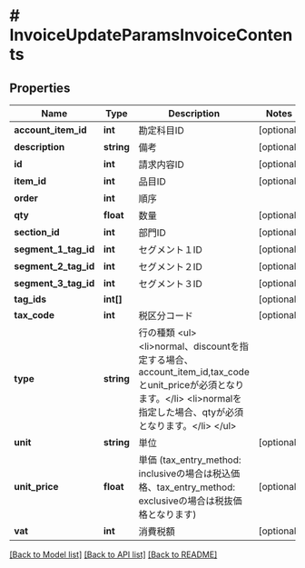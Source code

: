 # # InvoiceUpdateParamsInvoiceContents

## Properties

Name | Type | Description | Notes
------------ | ------------- | ------------- | -------------
**account_item_id** | **int** | 勘定科目ID | [optional]
**description** | **string** | 備考 | [optional]
**id** | **int** | 請求内容ID | [optional]
**item_id** | **int** | 品目ID | [optional]
**order** | **int** | 順序 |
**qty** | **float** | 数量 | [optional]
**section_id** | **int** | 部門ID | [optional]
**segment_1_tag_id** | **int** | セグメント１ID | [optional]
**segment_2_tag_id** | **int** | セグメント２ID | [optional]
**segment_3_tag_id** | **int** | セグメント３ID | [optional]
**tag_ids** | **int[]** |  | [optional]
**tax_code** | **int** | 税区分コード | [optional]
**type** | **string** | 行の種類 &lt;ul&gt; &lt;li&gt;normal、discountを指定する場合、account_item_id,tax_codeとunit_priceが必須となります。&lt;/li&gt; &lt;li&gt;normalを指定した場合、qtyが必須となります。&lt;/li&gt; &lt;/ul&gt; |
**unit** | **string** | 単位 | [optional]
**unit_price** | **float** | 単価 (tax_entry_method: inclusiveの場合は税込価格、tax_entry_method: exclusiveの場合は税抜価格となります) | [optional]
**vat** | **int** | 消費税額 | [optional]

[[Back to Model list]](../../README.md#models) [[Back to API list]](../../README.md#endpoints) [[Back to README]](../../README.md)
